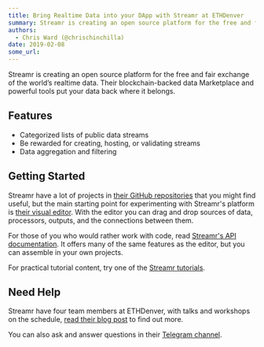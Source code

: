 ```yaml
---
title: Bring Realtime Data into your DApp with Streamr at ETHDenver
summary: Streamr is creating an open source platform for the free and fair exchange of the world’s realtime data. Their blockchain-backed data Marketplace and powerful tools put your data back where it belongs. Features Categorized lists of public data streams Be rewarded for creating, hosting, or validating streams Data aggregation and filtering Getting Started Streamr have a lot of projects in their GitHub repositories that you might find useful, but the main starting point for experimenting with Strea
authors:
  - Chris Ward (@chrischinchilla)
date: 2019-02-08
some_url: 
---
```


Streamr is creating an open source platform for the free and fair exchange of the world’s realtime data. Their blockchain-backed data Marketplace and powerful tools put your data back where it belongs.

## Features

- Categorized lists of public data streams
- Be rewarded for creating, hosting, or validating streams
- Data aggregation and filtering

## Getting Started

Streamr have a lot of projects in [their GitHub repositories](https://github.com/streamr-dev) that you might find useful, but the main starting point for experimenting with Streamr's platform is [their visual editor](https://www.streamr.com/canvas). With the editor you can drag and drop sources of data, processors, outputs, and the connections between them.

For those of you who would rather work with code, read [Streamr's API documentation](https://www.streamr.com/help/api). It offers many of the same features as the editor, but you can assemble in your own projects.

For practical tutorial content, try one of the [Streamr tutorials](https://streamrdev.com/docs/streamr-documentation/tutorials/).

## Need Help

Streamr have four team members at ETHDenver, with talks and workshops on the schedule, [read their blog post](https://medium.com/streamrblog/ethdenver-streamr-2019-8c3806b703cf) to find out more.

You can also ask and answer questions in their [Telegram channel](https://t.me/streamrdata).
